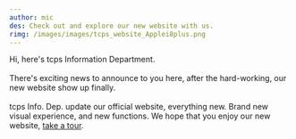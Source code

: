```yaml
---
author: mic
des: Check out and explore our new website with us.
rimg: /images/images/tcps_website_Applei8plus.png
---
```

<p>Hi, here's tcps Information Department.<br><br>
There's exciting news to announce to you here, after the hard-working, our new website show up finally.<br><br>
tcps Info. Dep. update our official website, everything new. Brand new visual experience, and new functions. We hope that you enjoy our new website, <a href="https://ttcps.github.io/">take a tour</a>.</p>
